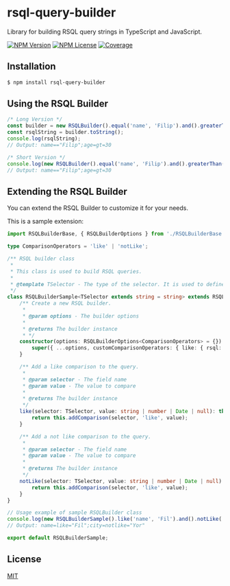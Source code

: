 # rsql-query-builder

Library for building RSQL query strings in TypeScript and JavaScript.

[![NPM Version][npm-version-image]][npm-url]
[![NPM License][npm-license-image]][npm-url]
[![Coverage][coveralls-image]][coveralls-url]

## Installation

```bash
$ npm install rsql-query-builder
```

## Using the RSQL Builder
```typescript
/* Long Version */
const builder = new RSQLBuilder().equal('name', 'Filip').and().greaterThan('age', 30);
const rsqlString = builder.toString();
console.log(rsqlString);
// Output: name=="Filip";age=gt=30

/* Short Version */
console.log(new RSQLBuilder().equal('name', 'Filip').and().greaterThan('age', 30).toString());
// Output: name=="Filip";age=gt=30
```

## Extending the RSQL Builder
You can extend the RSQL Builder to customize it for your needs.

This is a sample extension:
```typescript
import RSQLBuilderBase, { RSQLBuilderOptions } from './RSQLBuilderBase';

type ComparisonOperators = 'like' | 'notLike';

/** RSQL builder class
 *
 * This class is used to build RSQL queries.
 *
 * @template TSelector - The type of the selector. It is used to define the field names and is a list of strings.
 */
class RSQLBuilderSample<TSelector extends string = string> extends RSQLBuilderBase<TSelector, ComparisonOperators> {
    /** Create a new RSQL builder.
     *
     * @param options - The builder options
     *
     * @returns The builder instance
     * */
    constructor(options: RSQLBuilderOptions<ComparisonOperators> = {}) {
        super({ ...options, customComparisonOperators: { like: { rsql: '=like=' }, notLike: { rsql: '=notlike=' } } });
    }

    /** Add a like comparison to the query.
     * 
     * @param selector - The field name
     * @param value - The value to compare
     * 
     * @returns The builder instance
     */
    like(selector: TSelector, value: string | number | Date | null): this {
        return this.addComparison(selector, 'like', value);
    }

    /** Add a not like comparison to the query.
     * 
     * @param selector - The field name
     * @param value - The value to compare
     * 
     * @returns The builder instance
     */
    notLike(selector: TSelector, value: string | number | Date | null): this {
        return this.addComparison(selector, 'like', value);
    }
}

// Usage example of sample RSQLBuilder class
console.log(new RSQLBuilderSample().like('name', 'Fil').and().notLike('city', 'Yor').toString());
// Output: name=like="Fil";city=notlike="Yor"

export default RSQLBuilderSample;
```

## License

[MIT](LICENSE)

[npm-version-image]: https://img.shields.io/npm/v/rsql-query-builder
[npm-url]: https://npmjs.org/package/rsql-query-builder
[npm-license-image]: https://img.shields.io/npm/l/rsql-query-builder
[coveralls-image]: https://coveralls.io/repos/github/woigl/rsql-query-builder/badge.svg?branch=main
[coveralls-url]: https://coveralls.io/github/woigl/rsql-query-builder?branch=main